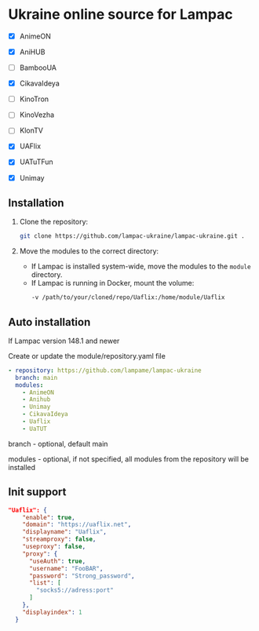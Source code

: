 # Ukraine online source for Lampac

- [x] AnimeON
- [x] AniHUB
- [ ] BambooUA
- [x] CikavaIdeya
- [ ] KinoTron
- [ ] KinoVezha
- [ ] KlonTV
- [x] UAFlix
- [x] UATuTFun
- [x] Unimay


## Installation

1. Clone the repository:
   ```bash
   git clone https://github.com/lampac-ukraine/lampac-ukraine.git .
   ```

2. Move the modules to the correct directory:
   - If Lampac is installed system-wide, move the modules to the `module` directory.
   - If Lampac is running in Docker, mount the volume:
     ```bash
     -v /path/to/your/cloned/repo/Uaflix:/home/module/Uaflix
     ```

## Auto installation

If Lampac version 148.1 and newer

Create or update the module/repository.yaml file

```YAML
- repository: https://github.com/lampame/lampac-ukraine
  branch: main
  modules:
    - AnimeON
    - Anihub
    - Unimay
    - CikavaIdeya
    - Uaflix
    - UaTUT
```

branch - optional, default main

modules - optional, if not specified, all modules from the repository will be installed

## Init support

```json
"Uaflix": {
    "enable": true,
    "domain": "https://uaflix.net",
    "displayname": "Uaflix",
    "streamproxy": false,
    "useproxy": false,
    "proxy": {
      "useAuth": true,
      "username": "FooBAR",
      "password": "Strong_password",
      "list": [
        "socks5://adress:port"
      ]
    },
    "displayindex": 1
  }
```